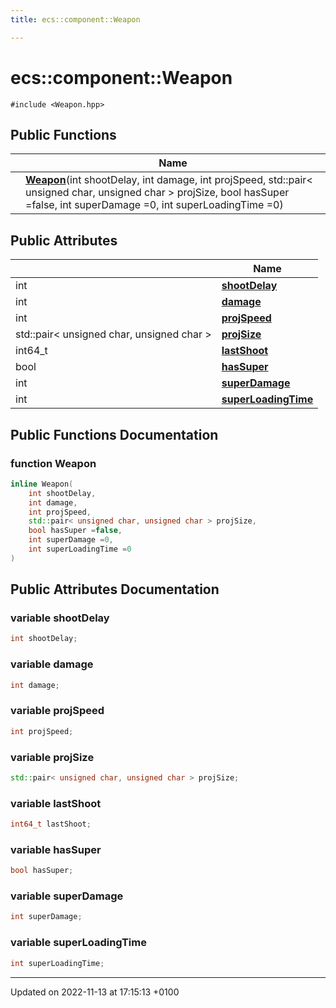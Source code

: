 ```yaml
---
title: ecs::component::Weapon

---
```


# ecs::component::Weapon






`#include <Weapon.hpp>`

## Public Functions

|                | Name           |
| -------------- | -------------- |
| | **[Weapon](Classes/structecs_1_1component_1_1_weapon.md#function-weapon)**(int shootDelay, int damage, int projSpeed, std::pair< unsigned char, unsigned char > projSize, bool hasSuper =false, int superDamage =0, int superLoadingTime =0) |

## Public Attributes

|                | Name           |
| -------------- | -------------- |
| int | **[shootDelay](Classes/structecs_1_1component_1_1_weapon.md#variable-shootdelay)**  |
| int | **[damage](Classes/structecs_1_1component_1_1_weapon.md#variable-damage)**  |
| int | **[projSpeed](Classes/structecs_1_1component_1_1_weapon.md#variable-projspeed)**  |
| std::pair< unsigned char, unsigned char > | **[projSize](Classes/structecs_1_1component_1_1_weapon.md#variable-projsize)**  |
| int64_t | **[lastShoot](Classes/structecs_1_1component_1_1_weapon.md#variable-lastshoot)**  |
| bool | **[hasSuper](Classes/structecs_1_1component_1_1_weapon.md#variable-hassuper)**  |
| int | **[superDamage](Classes/structecs_1_1component_1_1_weapon.md#variable-superdamage)**  |
| int | **[superLoadingTime](Classes/structecs_1_1component_1_1_weapon.md#variable-superloadingtime)**  |

## Public Functions Documentation

### function Weapon

```cpp
inline Weapon(
    int shootDelay,
    int damage,
    int projSpeed,
    std::pair< unsigned char, unsigned char > projSize,
    bool hasSuper =false,
    int superDamage =0,
    int superLoadingTime =0
)
```


## Public Attributes Documentation

### variable shootDelay

```cpp
int shootDelay;
```


### variable damage

```cpp
int damage;
```


### variable projSpeed

```cpp
int projSpeed;
```


### variable projSize

```cpp
std::pair< unsigned char, unsigned char > projSize;
```


### variable lastShoot

```cpp
int64_t lastShoot;
```


### variable hasSuper

```cpp
bool hasSuper;
```


### variable superDamage

```cpp
int superDamage;
```


### variable superLoadingTime

```cpp
int superLoadingTime;
```


-------------------------------

Updated on 2022-11-13 at 17:15:13 +0100